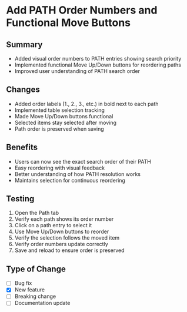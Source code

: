 # Add PATH Order Numbers and Functional Move Buttons

## Summary
- Added visual order numbers to PATH entries showing search priority
- Implemented functional Move Up/Down buttons for reordering paths
- Improved user understanding of PATH search order

## Changes
- Added order labels (1., 2., 3., etc.) in bold next to each path
- Implemented table selection tracking
- Made Move Up/Down buttons functional
- Selected items stay selected after moving
- Path order is preserved when saving

## Benefits
- Users can now see the exact search order of their PATH
- Easy reordering with visual feedback
- Better understanding of how PATH resolution works
- Maintains selection for continuous reordering

## Testing
1. Open the Path tab
2. Verify each path shows its order number
3. Click on a path entry to select it
4. Use Move Up/Down buttons to reorder
5. Verify the selection follows the moved item
6. Verify order numbers update correctly
7. Save and reload to ensure order is preserved

## Type of Change
- [ ] Bug fix
- [x] New feature
- [ ] Breaking change
- [ ] Documentation update